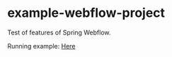 # example-webflow-project

Test of features of Spring Webflow.

Running example: [Here](https://example-webflow-project.herokuapp.com/)